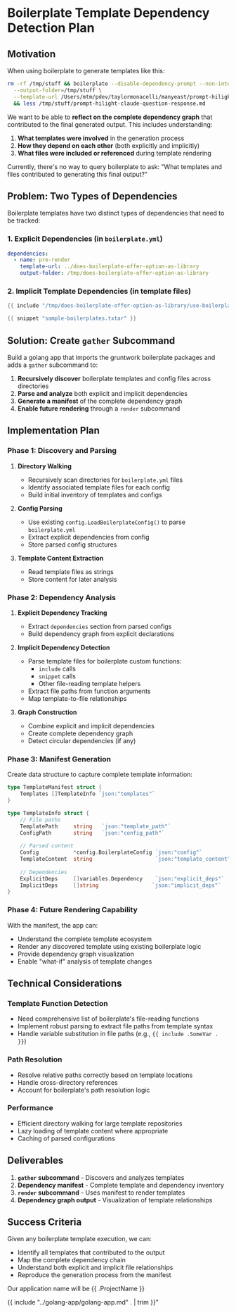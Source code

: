 # Boilerplate Template Dependency Detection Plan

## Motivation

When using boilerplate to generate templates like this:
```bash
rm -rf /tmp/stuff && boilerplate --disable-dependency-prompt --non-interactive \
  --output-folder=/tmp/stuff \
  --template-url /Users/mtm/pdev/taylormonacelli/manyeast/prompt-hilight-claude-question-response \
  && less /tmp/stuff/prompt-hilight-claude-question-response.md
```

We want to be able to **reflect on the complete dependency graph** that contributed to the final generated output. This includes understanding:

1. **What templates were involved** in the generation process
2. **How they depend on each other** (both explicitly and implicitly)
3. **What files were included or referenced** during template rendering

Currently, there's no way to query boilerplate to ask: "What templates and files contributed to generating this final output?"

## Problem: Two Types of Dependencies

Boilerplate templates have two distinct types of dependencies that need to be tracked:

### 1. Explicit Dependencies (in `boilerplate.yml`)
```yaml
dependencies:
  - name: pre-render
    template-url: ../does-boilerplate-offer-option-as-library
    output-folder: /tmp/does-boilerplate-offer-option-as-library
```

### 2. Implicit Template Dependencies (in template files)
```go
{{ include "/tmp/does-boilerplate-offer-option-as-library/use-boilerplate-as-library.md" . | trim }}

{{ snippet "sample-boilerplates.txtar" }}
```

## Solution: Create `gather` Subcommand

Build a golang app that imports the gruntwork boilerplate packages and adds a `gather` subcommand to:

1. **Recursively discover** boilerplate templates and config files across directories
2. **Parse and analyze** both explicit and implicit dependencies
3. **Generate a manifest** of the complete dependency graph
4. **Enable future rendering** through a `render` subcommand

## Implementation Plan

### Phase 1: Discovery and Parsing

1. **Directory Walking**
   - Recursively scan directories for `boilerplate.yml` files
   - Identify associated template files for each config
   - Build initial inventory of templates and configs

2. **Config Parsing**
   - Use existing `config.LoadBoilerplateConfig()` to parse `boilerplate.yml`
   - Extract explicit dependencies from config
   - Store parsed config structures

3. **Template Content Extraction**
   - Read template files as strings
   - Store content for later analysis

### Phase 2: Dependency Analysis

1. **Explicit Dependency Tracking**
   - Extract `dependencies` section from parsed configs
   - Build dependency graph from explicit declarations

2. **Implicit Dependency Detection**
   - Parse template files for boilerplate custom functions:
     - `include` calls
     - `snippet` calls
     - Other file-reading template helpers
   - Extract file paths from function arguments
   - Map template-to-file relationships

3. **Graph Construction**
   - Combine explicit and implicit dependencies
   - Create complete dependency graph
   - Detect circular dependencies (if any)

### Phase 3: Manifest Generation

Create data structure to capture complete template information:

```go
type TemplateManifest struct {
    Templates []TemplateInfo `json:"templates"`
}

type TemplateInfo struct {
    // File paths
    TemplatePath     string   `json:"template_path"`
    ConfigPath       string   `json:"config_path"`
    
    // Parsed content
    Config           *config.BoilerplateConfig `json:"config"`
    TemplateContent  string                    `json:"template_content"`
    
    // Dependencies
    ExplicitDeps     []variables.Dependency    `json:"explicit_deps"`
    ImplicitDeps     []string                 `json:"implicit_deps"`
}
```

### Phase 4: Future Rendering Capability

With the manifest, the app can:
- Understand the complete template ecosystem
- Render any discovered template using existing boilerplate logic
- Provide dependency graph visualization
- Enable "what-if" analysis of template changes

## Technical Considerations

### Template Function Detection
- Need comprehensive list of boilerplate's file-reading functions
- Implement robust parsing to extract file paths from template syntax
- Handle variable substitution in file paths (e.g., `{{ include .SomeVar . }}`)

### Path Resolution
- Resolve relative paths correctly based on template locations
- Handle cross-directory references
- Account for boilerplate's path resolution logic

### Performance
- Efficient directory walking for large template repositories
- Lazy loading of template content where appropriate
- Caching of parsed configurations

## Deliverables

1. **`gather` subcommand** - Discovers and analyzes templates
2. **Dependency manifest** - Complete template and dependency inventory
3. **`render` subcommand** - Uses manifest to render templates
4. **Dependency graph output** - Visualization of template relationships

## Success Criteria

Given any boilerplate template execution, we can:
- Identify all templates that contributed to the output
- Map the complete dependency chain
- Understand both explicit and implicit file relationships
- Reproduce the generation process from the manifest


Our application name will be {{ .ProjectName }}

{{ include "../golang-app/golang-app.md" . | trim }}"

